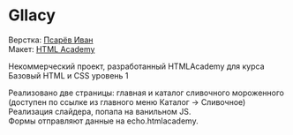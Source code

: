 #  Gllacy

Верстка: <a href="https://github.com/PsarewIvan">Псарёв Иван</a><br>
Макет: <a href="https://htmlacademy.ru">HTML Academy</a>

Некоммерческий проект, разработанный HTMLAcademy для курса Базовый HTML и CSS уровень 1

Реализовано две страницы: главная и каталог сливочного мороженного (доступен по ссылке из главного меню Каталог -> Сливочное)<br>
Реализация слайдера, попапа на ванильном JS.<br>
Формы отправляют данные на echo.htmlacademy.
